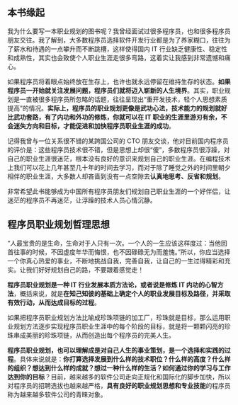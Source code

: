 ## 本书缘起

我为什么要写一本职业规划的图书呢？我曾经面试过很多程序员，也和很多程序员朋友交往。我了解到，大多数程序员选择软件开发行业都是为了养家糊口，往往为了薪水和待遇的一点攀升而不断跳槽，这样使得国内 IT 行业缺乏健康性、稳定性和成熟性，其实也会致使个人职业生涯走很多弯路，这着实让我感到非常遗憾和痛心。

如果程序员将着眼点始终放在生存上，也许也就永远停留在维持生存的状态。**如果程序员一开始就关注发展问题，程序员们就将迈入崭新的人生境界**。其实，职业规划是一直被很多程序员所忽略的话题，往往呈现出“重开发技术，轻个人思想素质提高”的情况。**实际上，程序员的职业规划更像是武功心法，技术能力的规划就好比武功套路，有了内功和外功的修炼，你就可以在 IT 职业的生涯里游刃有余，不会迷失方向和目标，才能促进和加快程序员职业生涯的成功**。

记得我曾与一位关系很不错的某跨国公司的 CTO 朋友交谈，他对目前国内程序员的评价是：这些程序员技术很不错，但是思想上却很“傻”，多数程序员很浮躁，对自己的职业生涯很迷茫，根本没有良好的意识来规划自己的职业生涯。在编程技术上我们可以花上几年甚至几十年的时间去学习，而对于除了睡觉之外的时间里朝夕相伴的职业生涯，大多数人却吝啬到没有一点空隙去**认真地思考、反省和规划**。

非常希望此书能够成为中国所有程序员朋友们规划自己职业生涯的一个好伴侣，让迷茫的程序员不再迷茫，让浮躁的技术人员心情沉静。

## 程序员职业规划哲理思想

“人最宝贵的是生命，生命对于人只有一次。一个人的一生应该这样度过：当他回首往事的时候，不因虚度年华而悔恨，也不因碌碌无为而羞愧。”所以，你应当选择一个你真心热爱的事业，不断地挑战自我，完善自我，让自己的一生过得精彩和充实。让我们好好规划自己的路，不要跟着感觉走！

**程序员职业规划是一种 IT 行业发展本质方法论，或者说是修炼 IT 内功的心智方法**，概括来说，就是**在知己知彼的基础上确定个人的职业发展目标及路径，并采取有效行动，从而达成目标的过程**。

如果把程序员职业规划方法比喻成珍珠项链的加工厂，珍珠就是目标，那么运用职业规划方法逐步实现程序员职业生涯中的每个阶段的目标，就是将一颗颗闪亮的珍珠串成美丽的珍珠项链，从而创造出每个程序员的完美人生。

**程序员职业规划，也可以理解成是对自己人生的事业策划，是一个选择和实践的过程**。具体来说就是：**你打算选择发展到什么样的技术职位？什么样的高度？什么样的组织？想达到什么样的成就？想过一种什么样的生活？如何通过你的学习与工作达到你的目标**？目前，越来越多的软件公司走向正规化和国际化的脚步加快，所以对程序员的招聘选拔也越来越严格，**具有良好的职业规划思想和专业技能**的程序员称为越来越多软件公司的青睐对象。
